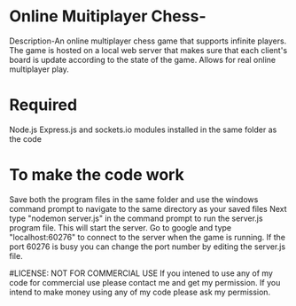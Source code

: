 # Online Muitiplayer Chess-

Description-An online multiplayer chess game that supports infinite players. The game is hosted on a local web server that makes sure that each client's board is update according to the state of the game. Allows for real online multiplayer play.

# Required

Node.js 
Express.js and sockets.io modules installed in the same folder as the code 


# To make the code work 

Save both the program files in the same folder and use the windows command prompt to navigate to the same directory as your saved files 
Next type "nodemon server.js" in the command prompt to run the server.js program file. This will start the server.
Go to google and type "localhost:60276" to connect to the server when the game is running. If the port 60276 is busy you can change the port number by editing the server.js file.

#LICENSE:
NOT FOR COMMERCIAL USE If you intened to use any of my code for commercial use please contact me and get my permission. If you intend to make money using any of my code please ask my permission.

